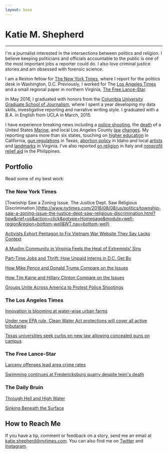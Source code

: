 ```yaml
---
layout: base
---
```


# Katie M. Shepherd

---

I'm a journalist interested in the intersections between politics and religion. I believe keeping politicians and officials accountable to the public is one of the most important jobs a reporter could do. I also love criminal justice stories and am obsessed with forensic science.

I am a Reston fellow for [The New York Times](//nytimes.com), where I report for the politics desk in Washington, D.C. Previously, I worked for The [Los Angeles Times](//latimes.com) and a small regional paper in northern Virginia, [The Free Lance-Star](//fredericksburg.com).

In May 2016, I graduated with honors from the [Columbia University Graduate School of Journalism](//www.journalism.columbia.edu/), where I spent a year developing my data skills, investigative reporting and narrative writing style.  I graduated with a B.A. in English from UCLA in March, 2015.

I have experience breaking news including a [police shooting](//www.latimes.com/local/lanow/la-me-ln-report-of-gunman-opening-fire-bring-lapd-swarm-in-studio-city-20150724-story.html), the [death](//www.fredericksburg.com/news/stafford-county-marine-killed-in-afghanistan/article_2d1e8968-2772-59b8-9a06-958963d1cae0.html) of a United States [Marine](http://www.fredericksburg.com/news/marine-laid-to-rest-in-aura-of-honor/article_8974d805-cddf-5c57-bc1e-6dd7749af81d.html), and local Los Angeles County [law](//www.latimes.com/local/lanow/la-me-ln-uber-legal-lax-20150716-story.html) [changes](//www.latimes.com/local/lanow/la-me-ln-county-minimum-wage-20150721-story.html). My reporting spans more than six states, touching on [higher education](//graphics.dailybruin.com/prime/fall-2014/mental-health/) in California, [gun regulations](//www.latimes.com/nation/la-na-campus-carry-20150604-story.html) in Texas, [abortion policy](//www.latimes.com/nation/nationnow/la-na-nn-abortion-idaho-20150530-story.html) in Idaho and local [artists](//www.fredericksburg.com/news/woman-once-homeless-gives-back-through-art/article_470a9e14-0298-535b-81ad-b70506200169.html) and [landmarks](//www.fredericksburg.com/news/swimming-continues-at-fredericksburg-quarry-despite-teen-s-death/article_c64cd70b-7d61-51b1-903c-44d3eca0f9db.html) in Virginia. I've also reported [on religion](//www.coveringreligion.org) in Italy and [nonprofit relief aid](//yolanda.dailybruin.com/chapter-1/through-hell-and-high-water/) in the Philippines. 

## Portfolio
Read some of my best work:

### The New York Times
[Township Saw a Zoning Issue. The Justice Dept. Saw Religious Discrimination.]{http://www.nytimes.com/2016/08/08/us/politics/township-saw-a-zoning-issue-the-justice-dept-saw-religious-discrimination.html?hpw&rref=us&action=click&pgtype=Homepage&module=well-region&region=bottom-well&WT.nav=bottom-well}

[Activists Exhort Pentagon to Fix Vietnam War Website They Say Lacks Context](http://www.nytimes.com/2016/07/27/us/politics/vietnam-50th-anniversary-pentagon-timeline.html?hpw&rref=politics&action=click&pgtype=Homepage&module=well-region&region=bottom-well&WT.nav=bottom-well)

[A Muslim Community in Virginia Feels the Heat of Extremists’ Sins](//www.nytimes.com/2016/06/22/us/politics/a-muslim-community-in-virginia-feels-the-heat-of-extremists-sins.html?_r=0)

[Part-Time Jobs and Thrift: How Unpaid Interns in D.C. Get By](//www.nytimes.com/2016/07/06/us/part-time-jobs-and-thrift-how-unpaid-interns-in-dc-get-by.html)

[How Mike Pence and Donald Trump Compare on the Issues](//www.nytimes.com/2016/07/16/us/politics/mike-pence-issues.html)

[How Tim Kaine and Hillary Clinton Compare on the Issues](//www.nytimes.com/2016/07/23/us/politics/tim-kaine-issues.html)

[Groups Unite Across America to Protest Police Shootings](//www.nytimes.com/2016/07/22/us/groups-unite-across-america-to-protest-police-shootings.html)

### The Los Angeles Times

[Innovation is blooming at water-wise urban farms](http://www.latimes.com/local/california/la-me-urban-farming-drought-20150810-story.html)

[Under new EPA rule, Clean Water Act protections will cover all active tributaries](http://www.latimes.com/nation/nationnow/la-na-nn-epa-clean-water-act-20150527-story.html)

[Texas universities seek curbs on new law allowing concealed guns on campus](http://www.latimes.com/nation/la-na-campus-carry-20150604-story.html)

### The Free Lance-Star

[Larceny offenses lead area crime rates](http://www.fredericksburg.com/news/local/larceny-offenses-lead-area-crime-rates/article_78c20f33-79fd-5f76-8bf0-53a98e98e8bd.html)

[Swimming continues at Fredericksburg quarry despite teen's death](http://www.fredericksburg.com/news/swimming-continues-at-fredericksburg-quarry-despite-teen-s-death/article_c64cd70b-7d61-51b1-903c-44d3eca0f9db.html)

### The Daily Bruin

[Through Hell and High Water](http://yolanda.dailybruin.com/chapter-1/through-hell-and-high-water/)

[Sinking Beneath the Surface](http://graphics.dailybruin.com/prime/fall-2014/mental-health/)

## How to Reach Me

If you have a tip, comment or feedback on a story, send me an email at [katie.shepherd@nytimes.com](mailto:katie.shepherd@nytimes.com). You can also find me on [Twitter](//twitter.com/katemshepherd) and [Instagram](//instagram.com/kmshepherd).
